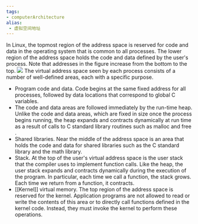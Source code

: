 ```yaml
---
tags:
- computerArchitecture 
alias:
 - 虚拟空间地址
---
```

In Linux, the topmost region of the address space is reserved for code and data in the operating system that is common to all processes. The lower region of the address space holds the code and data defined by the user's process. Note that addresses in the figure increase from the bottom to the top.
![](https://img-blog.csdnimg.cn/img_convert/8c11f8d7391f6829e5de391b4887d4b7.png)
The virtual address space seen by each process consists of a number of well-defined areas, each with a specific purpose.
- Program code and data. Code begins at the same fixed address for all processes, followed by data locations that correspond to global C variables.
- The code and data areas are followed immediately by the run-time heap. Unlike the code and data areas, which are fixed in size once the process begins running, the heap expands and contracts dynamically at run time as a result of calls to C standard library routines such as malloc and free .
- Shared libraries. Near the middle of the address space is an area that holds the code and data for shared libraries such as the C standard library and the math library.
- Stack. At the top of the user's virtual address space is the user stack that the compiler uses to implement function calls. Like the heap, the user stack expands and contracts dynamically during the execution of the program. In particular, each time we call a function, the stack grows. Each time we return from a function, it contracts.
- [[Kernel]] virtual memory. The top region of the address space is reserved for the kernel. Application programs are not allowed to read or write the contents of this area or to directly call functions defined in the kernel code. Instead, they must invoke the kernel to perform these operations.

